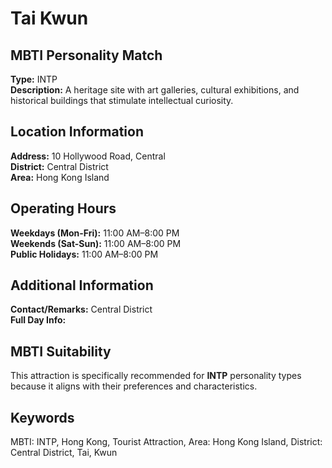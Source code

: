 # Tai Kwun

## MBTI Personality Match
**Type:** INTP  
**Description:** A heritage site with art galleries, cultural exhibitions, and historical buildings that stimulate intellectual curiosity.

## Location Information 
**Address:** 10 Hollywood Road, Central  
**District:** Central District  
**Area:** Hong Kong Island  

## Operating Hours
**Weekdays (Mon-Fri):** 11:00 AM–8:00 PM  
**Weekends (Sat-Sun):** 11:00 AM–8:00 PM  
**Public Holidays:** 11:00 AM–8:00 PM

## Additional Information
**Contact/Remarks:** Central District  
**Full Day Info:** 

## MBTI Suitability
This attraction is specifically recommended for **INTP** personality types because it aligns with their preferences and characteristics.

## Keywords
MBTI: INTP, Hong Kong, Tourist Attraction, Area: Hong Kong Island, District: Central District, Tai, Kwun
